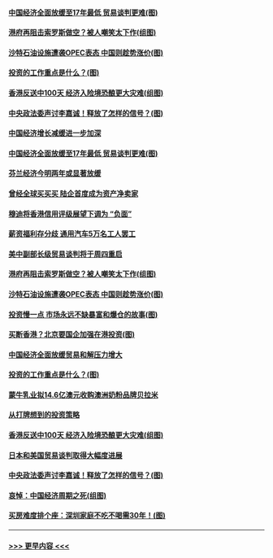 #### [中国经济全面放缓至17年最低 贸易谈判更难(图)](../pages/p5/907648.md?t=09171433) 
#### [港府再阻击索罗斯做空？被人嘲笑太下作(组图)](../pages/p5/907637.md?t=09171433) 
#### [沙特石油设施遭袭OPEC表态 中国则趁势涨价(图)](../pages/p5/907570.md?t=09171433) 
#### [投资的工作重点是什么？(图)](../pages/p5/907561.md?t=09171433) 
#### [香港反送中100天 经济入险境恐酿更大灾难(组图)](../pages/p5/907533.md?t=09171433) 
#### [中央政法委声讨李嘉诚！释放了怎样的信号？(图)](../pages/p5/907522.md?t=09171433) 
#### [中国经济增长减缓进一步加深](../pages/p5/907649.md?t=09171433) 
#### [中国经济全面放缓至17年最低 贸易谈判更难(图)](../pages/p5/907648.md?t=09171433) 
#### [芬兰经济今明两年或显著放缓](../pages/p5/907643.md?t=09171433) 
#### [曾经全球买买买 陆企首度成为资产净卖家](../pages/p5/907641.md?t=09171433) 
#### [穆迪将香港信用评级展望下调为 “负面”](../pages/p5/907640.md?t=09171433) 
#### [薪资福利存分歧 通用汽车5万名工人罢工](../pages/p5/907639.md?t=09171433) 
#### [美中副部长级贸易谈判将于周四重启](../pages/p5/907638.md?t=09171433) 
#### [港府再阻击索罗斯做空？被人嘲笑太下作(组图)](../pages/p5/907637.md?t=09171433) 
#### [沙特石油设施遭袭OPEC表态 中国则趁势涨价(图)](../pages/p5/907570.md?t=09171433) 
#### [投资慢一点 市场永远不缺暴富和爆仓的故事(图)](../pages/p5/907564.md?t=09171433) 
#### [买断香港？北京要国企加强在港投资(图)](../pages/p5/907582.md?t=09171433) 
#### [中国经济全面放缓贸易和解压力增大](../pages/p5/907579.md?t=09171433) 
#### [投资的工作重点是什么？(图)](../pages/p5/907561.md?t=09171433) 
#### [蒙牛乳业拟14.6亿澳元收购澳洲奶粉品牌贝拉米](../pages/p5/907571.md?t=09171433) 
#### [从打牌想到的投资策略](../pages/p5/907563.md?t=09171433) 
#### [香港反送中100天 经济入险境恐酿更大灾难(组图)](../pages/p5/907533.md?t=09171433) 
#### [日本和美国贸易谈判取得大幅度进展](../pages/p5/907527.md?t=09171433) 
#### [中央政法委声讨李嘉诚！释放了怎样的信号？(图)](../pages/p5/907522.md?t=09171433) 
#### [哀悼：中国经济周期之死(组图)](../pages/p5/907455.md?t=09171433) 
#### [买房难度排个座：深圳家庭不吃不喝需30年！(图)](../pages/p5/907463.md?t=09171433) 

----
#### [ >>> 更早内容 <<< ](../indexes/p5-earlier.md)
